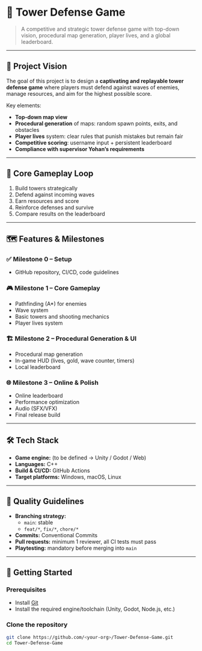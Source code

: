 # 🏰 Tower Defense Game

> A competitive and strategic tower defense game with top-down vision, procedural map generation, player lives, and a global leaderboard.

---

## 🎯 Project Vision
The goal of this project is to design a **captivating and replayable tower defense game** where players must defend against waves of enemies, manage resources, and aim for the highest possible score.

Key elements:
- **Top-down map view**
- **Procedural generation** of maps: random spawn points, exits, and obstacles
- **Player lives** system: clear rules that punish mistakes but remain fair
- **Competitive scoring**: username input + persistent leaderboard
- **Compliance with supervisor Yohan’s requirements**

---

## 🧩 Core Gameplay Loop
1. Build towers strategically  
2. Defend against incoming waves  
3. Earn resources and score  
4. Reinforce defenses and survive  
5. Compare results on the leaderboard  

---

## 🗺️ Features & Milestones

### ✅ Milestone 0 – Setup
- GitHub repository, CI/CD, code guidelines

### 🎮 Milestone 1 – Core Gameplay
- Pathfinding (A*) for enemies
- Wave system
- Basic towers and shooting mechanics
- Player lives system

### 🏗️ Milestone 2 – Procedural Generation & UI
- Procedural map generation
- In-game HUD (lives, gold, wave counter, timers)
- Local leaderboard

### 🌐 Milestone 3 – Online & Polish
- Online leaderboard
- Performance optimization
- Audio (SFX/VFX)
- Final release build

---

## 🛠️ Tech Stack
- **Game engine:** (to be defined → Unity / Godot / Web)
- **Languages:** C++
- **Build & CI/CD:** GitHub Actions
- **Target platforms:** Windows, macOS, Linux

---

## 🧪 Quality Guidelines
- **Branching strategy:**  
  - `main`: stable  
  - `feat/*`, `fix/*`, `chore/*`  
- **Commits:** Conventional Commits  
- **Pull requests:** minimum 1 reviewer, all CI tests must pass  
- **Playtesting:** mandatory before merging into `main`  

---

## 🚀 Getting Started

### Prerequisites
- Install [Git](https://git-scm.com/)  
- Install the required engine/toolchain (Unity, Godot, Node.js, etc.)  

### Clone the repository
```bash
git clone https://github.com/<your-org>/Tower-Defense-Game.git
cd Tower-Defense-Game

